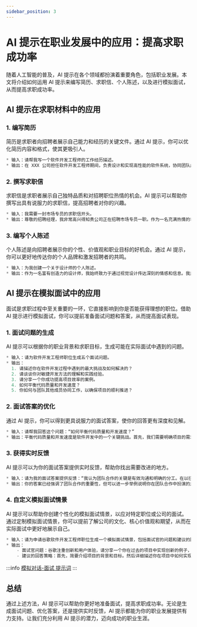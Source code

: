 ```yaml
---
sidebar_position: 3
---
```


# AI 提示在职业发展中的应用：提高求职成功率

随着人工智能的普及，AI 提示在各个领域都扮演着重要角色，包括职业发展。本文将介绍如何运用 AI 提示来编写简历、求职信、个人陈述，以及进行模拟面试，从而提高求职成功率。

## AI 提示在求职材料中的应用

### 1. 编写简历

简历是求职者向招聘者展示自己能力和经历的关键文件。通过 AI 提示，你可以优化简历内容和格式，使其更吸引人。

```js
* 输入：请帮我写一个软件开发工程师的工作经历描述。
* 输出：在 XXX 公司担任软件开发工程师期间，负责设计和实现高性能的软件系统，协同团队成员完成多个项目。熟练掌握 Java、Python 和 C++ 等编程语言，具备优秀的问题解决能力和团队协作精神。曾为公司节省成本并提高效率，获得优秀员工奖。
```

### 2. 撰写求职信

求职信是求职者展示自己独特品质和对招聘职位热情的机会。AI 提示可以帮助你撰写出具有说服力的求职信，提高招聘者对你的兴趣。

```js
* 输入：我需要一封市场专员的求职信开头。
* 输出：尊敬的招聘经理，我非常高兴得知贵公司正在招聘市场专员一职。作为一名充满热情的市场营销专业人士，我对贵公司的业务和成功历程一直保持关注。我相信我的市场营销经验和创新思维能为贵公司带来更多成功。
```

### 3. 编写个人陈述

个人陈述是向招聘者展示你的个性、价值观和职业目标的好机会。通过 AI 提示，你可以更好地传达你的个人品牌和激发招聘者的共鸣。

```js
* 输入：为我创建一个关于设计师的个人陈述。
* 输出：作为一名富有创造力的设计师，我始终致力于通过视觉设计传达深刻的情感和信息。我热爱挑战，善于倾听客户的需求，运用我的专业知识和审美意识为他们提供满意的解决方案。在追求卓越的设计过程中，我不断学习新技能和理念，以确保我在不断变化的设计领域保持竞争力。我的目标是通过创新和卓越的设计，为客户创造真正的价值，助力他们的成功。
```

## AI 提示在模拟面试中的应用

面试是求职过程中至关重要的一环，它直接影响到你是否能获得理想的职位。借助 AI 提示进行模拟面试，你可以提前准备面试问题和答案，从而提高面试表现。

### 1. 面试问题的生成

AI 提示可以根据你的职业背景和求职目标，生成可能在实际面试中遇到的问题。

```js
* 输入：请为软件开发工程师职位生成五个面试问题。
* 输出：
  1. 请描述你在软件开发过程中遇到的最大挑战及如何解决的？
  2. 请谈谈你对敏捷开发方法的理解和实践经验。
  3. 请分享一个你成功提高项目效率的案例。
  4. 如何平衡代码质量和开发速度？
  5. 你如何与团队其他成员协同工作，以确保项目的顺利推进？
```

### 2. 面试答案的优化

通过 AI 提示，你可以得到更具说服力的面试答案，使你的回答更有深度和见解。

```js
* 输入：请帮我回答这个问题：“如何平衡代码质量和开发速度？”
* 输出：平衡代码质量和开发速度是软件开发中的一个关键挑战。首先，我们需要明确项目的需求和期望，以便在质量和速度之间做出明智的决策。其次，采用合适的开发方法和工具，如敏捷开发、持续集成和自动化测试，可以提高开发效率，同时确保代码质量。此外，团队成员之间的良好沟通和协作也是保证项目进度和质量的重要因素。最后，定期对代码进行审查和重构，有助于发现并修复潜在的问题，从而维护代码质量。
```

### 3. 获得实时反馈

AI 提示可以为你的面试答案提供实时反馈，帮助你找出需要改进的地方。

```js
* 输入：请为我的面试答案提供反馈：“我认为团队合作的关键是有效沟通和明确的分工。在以往的项目中，我通过参加会议和积极与团队成员交流，确保我们的目标和任务保持一致。这样可以确保团队高效运转。”
* 输出：你的答案已经强调了团队合作的重要性，但可以进一步举例说明你在团队合作中扮演的角色和取得的成果。例如，你可以分享一个你在团队项目中成功解决问题或提高效率的案例，展示你在团队中的贡献和领导力。
```

### 4. 自定义模拟面试情景

AI 提示可以帮助你创建个性化的模拟面试情景，以应对特定职位或公司的面试。通过定制模拟面试情景，你可以提前了解公司的文化、核心价值观和期望，从而在实际面试中更好地展示自己。

```js
* 输入：请为申请谷歌软件开发工程师职位生成一个模拟面试情景，包括面试官的问题和建议的回答策略。
* 输出：
    - 面试官问题：谷歌注重创新和用户体验，请分享一个你在过去的项目中实现创新的例子，以及如何关注用户体验的。
    - 建议的回答策略：首先，简要介绍项目的背景和目标。然后详细描述你在项目中如何实现创新，例如采用了新的技术、方法或设计理念。接着，强调你如何关注用户体验，例如通过用户调查、数据分析和迭代优化。最后，总结你的创新成果及对用户体验的积极影响，展示你的成就和与谷歌价值观的契合度。
```

:::info
[模拟对话-面试 提示词](../ai-tips/simulated-dialogue-interview)
:::

## 总结

通过上述方法，AI 提示可以帮助你更好地准备面试，提高求职成功率。无论是生成面试问题、优化答案，还是提供实时反馈，AI 提示都能为你的职业发展提供有力支持。让我们充分利用 AI 提示的潜力，迈向成功的职业生涯。
